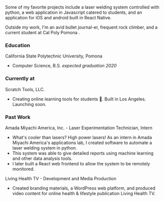 
Some of my favorite projects include a laser welding system controlled with python, a web application in Javascript catered to students, and an application for iOS and android built in React Native.

Outside my work, I'm an avid bullet journal-er, frequent rock climber, and a current student at Cal Poly Pomona . 

### Education

California State Polytechnic University, Pomona

- Computer Science, B.S. *expected graduation 2020*


### Currently at

Scratch Tools, LLC.

- Creating online learning tools for students 📝. Built in Los Angeles. Launching soon.

### Past Work

Amada Miyachi America, Inc. - Laser Experimentation Technician, Intern

- What's cooler than lasers? High power lasers! As an intern in Amada Miyachi America's applications lab, I created software to automate a laser welding system in <span class="underline-purple">python</span>. 
- This system was able to give detailed reports using machine learning and other data analysis tools.
- I later built a <span class="underline-red">React web frontend</span> to allow the system to be remotely monitored.

Living Health TV - Development and Media Production

- Created branding materials, a <span class="underline-green">WordPress</span> web platform, and produced video content for online health & lifestyle publication Living Health TV.



